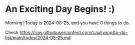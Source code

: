 # An Exciting Day Begins! :)

Morning! Today is 2024-08-25, and you have 0 things to do.

Check https://raw.githubusercontent.com/cauliyang/to-do-list/main/todos/2024-08-25.md